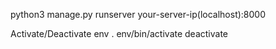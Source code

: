 python3 manage.py runserver your-server-ip(localhost):8000

Activate/Deactivate env
. env/bin/activate
deactivate
